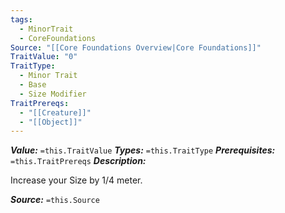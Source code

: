 ```yaml
---
tags:
  - MinorTrait
  - CoreFoundations
Source: "[[Core Foundations Overview|Core Foundations]]"
TraitValue: "0"
TraitType:
  - Minor Trait
  - Base
  - Size Modifier
TraitPrereqs:
  - "[[Creature]]"
  - "[[Object]]"
---
```

***Value:*** `=this.TraitValue`
***Types:*** `=this.TraitType`
***Prerequisites:*** `=this.TraitPrereqs`
***Description:***

Increase your Size by 1/4 meter.

***Source:*** `=this.Source`